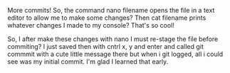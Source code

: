 More commits!
So, the command nano filename opens the file in a text editor to allow me to make some changes? 
Then cat filename prints whatever changes I made to my console? That's so cool!

So, I after make these changes with nano I must re-stage the file before commiting? 
I just saved then with cntrl x, y and enter and called git commmit with a cute little message there but when i git logged, all i could see was my initial commit.
I'm glad I learned that early.  


